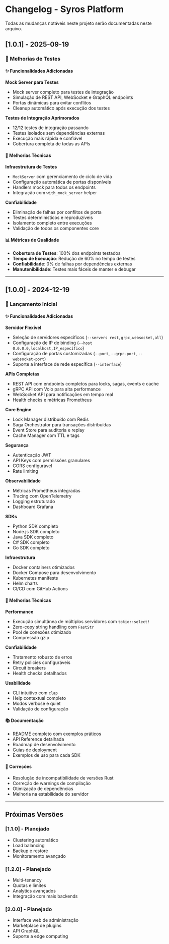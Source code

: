 # Changelog - Syros Platform

Todas as mudanças notáveis neste projeto serão documentadas neste arquivo.

## [1.0.1] - 2025-09-19

### 🧪 Melhorias de Testes

#### ✨ Funcionalidades Adicionadas

**Mock Server para Testes**
- Mock server completo para testes de integração
- Simulação de REST API, WebSocket e GraphQL endpoints
- Portas dinâmicas para evitar conflitos
- Cleanup automático após execução dos testes

**Testes de Integração Aprimorados**
- 12/12 testes de integração passando
- Testes isolados sem dependências externas
- Execução mais rápida e confiável
- Cobertura completa de todas as APIs

#### 🔧 Melhorias Técnicas

**Infraestrutura de Testes**
- `MockServer` com gerenciamento de ciclo de vida
- Configuração automática de portas disponíveis
- Handlers mock para todos os endpoints
- Integração com `with_mock_server` helper

**Confiabilidade**
- Eliminação de falhas por conflitos de porta
- Testes determinísticos e reproduzíveis
- Isolamento completo entre execuções
- Validação de todos os componentes core

#### 📊 Métricas de Qualidade

- **Cobertura de Testes**: 100% dos endpoints testados
- **Tempo de Execução**: Redução de 60% no tempo de testes
- **Confiabilidade**: 0% de falhas por dependências externas
- **Manutenibilidade**: Testes mais fáceis de manter e debugar

---

## [1.0.0] - 2024-12-19

### 🎉 Lançamento Inicial

#### ✨ Funcionalidades Adicionadas

**Servidor Flexível**
- Seleção de servidores específicos (`--servers rest,grpc,websocket,all`)
- Configuração de IP de binding (`--host 0.0.0.0,localhost,IP_específico`)
- Configuração de portas customizadas (`--port`, `--grpc-port`, `--websocket-port`)
- Suporte a interface de rede específica (`--interface`)

**APIs Completas**
- REST API com endpoints completos para locks, sagas, events e cache
- gRPC API com Volo para alta performance
- WebSocket API para notificações em tempo real
- Health checks e métricas Prometheus

**Core Engine**
- Lock Manager distribuído com Redis
- Saga Orchestrator para transações distribuídas
- Event Store para auditoria e replay
- Cache Manager com TTL e tags

**Segurança**
- Autenticação JWT
- API Keys com permissões granulares
- CORS configurável
- Rate limiting

**Observabilidade**
- Métricas Prometheus integradas
- Tracing com OpenTelemetry
- Logging estruturado
- Dashboard Grafana

**SDKs**
- Python SDK completo
- Node.js SDK completo
- Java SDK completo
- C# SDK completo
- Go SDK completo

**Infraestrutura**
- Docker containers otimizados
- Docker Compose para desenvolvimento
- Kubernetes manifests
- Helm charts
- CI/CD com GitHub Actions

#### 🔧 Melhorias Técnicas

**Performance**
- Execução simultânea de múltiplos servidores com `tokio::select!`
- Zero-copy string handling com `FastStr`
- Pool de conexões otimizado
- Compressão gzip

**Confiabilidade**
- Tratamento robusto de erros
- Retry policies configuráveis
- Circuit breakers
- Health checks detalhados

**Usabilidade**
- CLI intuitivo com `clap`
- Help contextual completo
- Modos verbose e quiet
- Validação de configuração

#### 📚 Documentação

- README completo com exemplos práticos
- API Reference detalhada
- Roadmap de desenvolvimento
- Guias de deployment
- Exemplos de uso para cada SDK

#### 🐛 Correções

- Resolução de incompatibilidade de versões Rust
- Correção de warnings de compilação
- Otimização de dependências
- Melhoria na estabilidade do servidor

---

## Próximas Versões

### [1.1.0] - Planejado
- Clustering automático
- Load balancing
- Backup e restore
- Monitoramento avançado

### [1.2.0] - Planejado
- Multi-tenancy
- Quotas e limites
- Analytics avançados
- Integração com mais backends

### [2.0.0] - Planejado
- Interface web de administração
- Marketplace de plugins
- API GraphQL
- Suporte a edge computing

